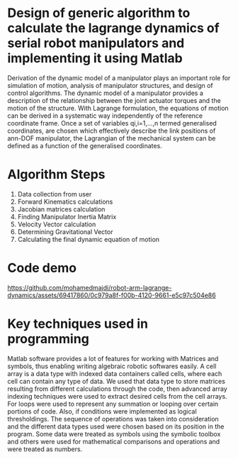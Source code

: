 # Design of generic algorithm to calculate the lagrange dynamics of serial robot manipulators and implementing it using Matlab

Derivation of the dynamic model of a manipulator plays an important role for simulation of motion, analysis of manipulator structures, and design of control algorithms. The dynamic model of a manipulator provides a description of the relationship between the joint actuator torques and the motion of the structure. With Lagrange formulation, the equations of motion can be derived in a systematic way independently of the reference coordinate frame. Once a set of variables qi,i=1,...,n termed generalised coordinates, are chosen which
effectively describe the link positions of ann-DOF manipulator, the Lagrangian of the mechanical system can be defined as a function of the generalised coordinates.

# Algorithm Steps

1. Data collection from user
2. Forward Kinematics calculations
3. Jacobian matrices calculation
4. Finding Manipulator Inertia Matrix
5. Velocity Vector calculation
6. Determining Gravitational Vector
7. Calculating the final dynamic equation of motion

# Code demo



https://github.com/mohamedmajdi/robot-arm-lagrange-dynamics/assets/69417860/0c979a8f-f00b-4120-9661-e5c97c504e86



# Key techniques used in programming

Matlab software provides a lot of features for working with Matrices and
symbols, thus enabling writing algebraic robotic softwares easily. A cell array is
a data type with indexed data containers called cells, where each cell can
contain any type of data. We used that data type to store matrices resulting from
different calculations through the code, then advanced array indexing techniques
were used to extract desired cells from the cell arrays. For loops were used to
represent any summation or looping over certain portions of code. Also, if
conditions were implemented as logical thresholdings. The sequence of
operations was taken into consideration and the different data types used were
chosen based on its position in the program. Some data were treated as symbols
using the symbolic toolbox and others were used for mathematical comparisons
and operations and were treated as numbers.
